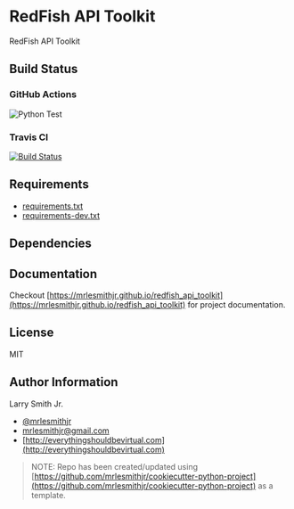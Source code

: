 # RedFish API Toolkit

RedFish API Toolkit


## Build Status

### GitHub Actions

![Python Test](https://github.com/mrlesmithjr/redfish_api_toolkit/workflows/Default%20Tests/badge.svg)

### Travis CI

[![Build Status](https://travis-ci.com/mrlesmithjr/redfish_api_toolkit.svg?branch=master)](https://travis-ci.com/mrlesmithjr/redfish_api_toolkit)



## Requirements

- [requirements.txt](requirements.txt)
- [requirements-dev.txt](requirements-dev.txt)

## Dependencies

## Documentation

Checkout [https://mrlesmithjr.github.io/redfish_api_toolkit](https://mrlesmithjr.github.io/redfish_api_toolkit) for project documentation.

## License

MIT

## Author Information

Larry Smith Jr.

- [@mrlesmithjr](https://twitter.com/mrlesmithjr)
- [mrlesmithjr@gmail.com](mailto:mrlesmithjr@gmail.com)
- [http://everythingshouldbevirtual.com](http://everythingshouldbevirtual.com)

> NOTE: Repo has been created/updated using [https://github.com/mrlesmithjr/cookiecutter-python-project](https://github.com/mrlesmithjr/cookiecutter-python-project) as a template.
